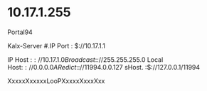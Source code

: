# 10.17.1.255
Portal94

Kalx-Server
#.IP Port : $://10.17.1.1

IP Host   :$://10.17.1.0
Broadcast :$://255.255.255.0
Local Host:$://0.0.0.0
ARedict   :$://11994.0.0.127
sHost.    :$://127.0.0.1/11994

XxxxxXxxxxxLooPXxxxxXxxxXxx
